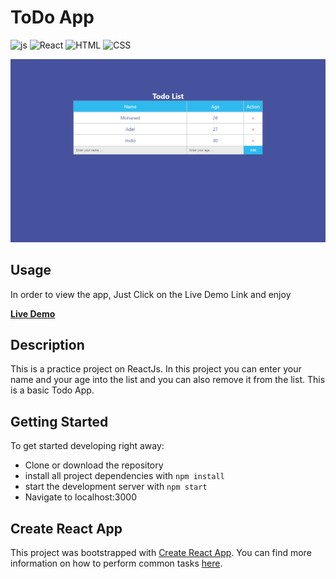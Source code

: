 # ToDo App

![js](https://img.shields.io/badge/JavaScript-JS-yellow)
![React](https://img.shields.io/badge/ReactJs-React-blue)
![HTML](https://img.shields.io/badge/HTML-html5-red)
![CSS](https://img.shields.io/badge/CSS-css3-yellow)


<p align="center">
    <img src="./public/todo-screenshot.png" alt="Todo image">
</p>

## Usage

In order to view the app, Just Click on the Live Demo Link and enjoy 

[**Live Demo**](https://mohaned-todolist.netlify.app/)

## Description 

This is a practice project on ReactJs. In this project you can enter your name and your age into the list and you can also remove it from the list.
This is a basic Todo App.

## Getting Started

To get started developing right away:

* Clone or download the repository
* install all project dependencies with `npm install`
* start the development server with `npm start`
* Navigate to localhost:3000

## Create React App

This project was bootstrapped with [Create React App](https://github.com/facebookincubator/create-react-app). You can find more information on how to perform common tasks [here](https://github.com/facebookincubator/create-react-app/blob/master/packages/react-scripts/template/README.md).